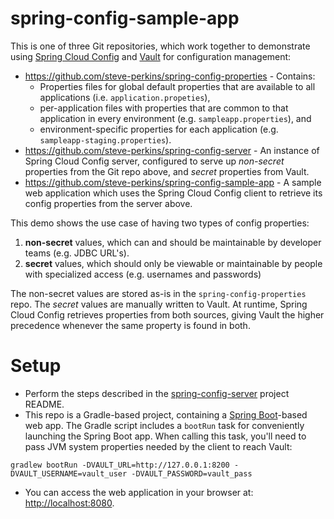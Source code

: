 spring-config-sample-app
========================
This is one of three Git repositories, which work together to demonstrate using 
[Spring Cloud Config](https://cloud.spring.io/spring-cloud-config/) and [Vault](https://www.vaultproject.io) for 
configuration management:

* https://github.com/steve-perkins/spring-config-properties - Contains:
  * Properties files for global default properties that are available to all applications 
    (i.e. `application.propeties`), 
  * per-application files with properties that are common to that application in every environment 
    (e.g. `sampleapp.properties`), and 
  * environment-specific properties for each application (e.g. `sampleapp-staging.properties`).
* https://github.com/steve-perkins/spring-config-server - An instance of Spring Cloud Config server, configured 
  to serve up *non-secret* properties from the Git repo above, and *secret* properties from Vault.
* https://github.com/steve-perkins/spring-config-sample-app - A sample web application which uses the Spring Cloud 
  Config client to retrieve its config properties from the server above.
  
This demo shows the use case of having two types of config properties:

1. **non-secret** values, which can and should be maintainable by developer teams (e.g. JDBC URL's).
2. **secret** values, which should only be viewable or maintainable by people with specialized access (e.g. 
   usernames and passwords)
   
The non-secret values are stored as-is in the `spring-config-properties` repo.  The *secret* values are manually 
written to Vault.  At runtime, Spring Cloud Config retrieves properties from both sources, giving Vault the higher 
precedence whenever the same property is found in both.

Setup
=====
* Perform the steps described in the [spring-config-server](https://github.com/steve-perkins/spring-config-server) 
   project README.
* This repo is a Gradle-based project, containing a [Spring Boot](https://projects.spring.io/spring-boot/)-based 
   web app.  The Gradle script includes a `bootRun` task for conveniently launching the Spring Boot app.  When 
   calling this task, you'll need to pass JVM system properties needed by the client to reach Vault:
   
```
gradlew bootRun -DVAULT_URL=http://127.0.0.1:8200 -DVAULT_USERNAME=vault_user -DVAULT_PASSWORD=vault_pass
```

* You can access the web application in your browser at: [http://localhost:8080](http://localhost:8080).


